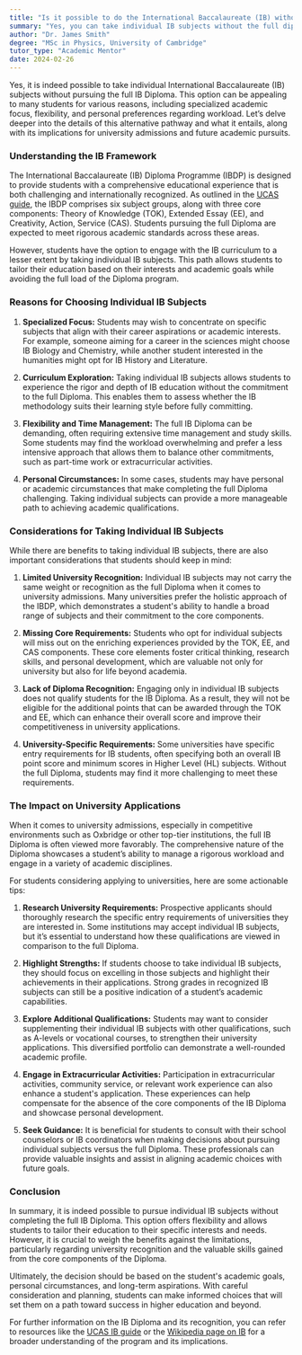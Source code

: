 ```yaml
---
title: "Is it possible to do the International Baccalaureate (IB) without doing the diploma?"
summary: "Yes, you can take individual IB subjects without the full diploma, offering flexibility and focus for students with different academic goals."
author: "Dr. James Smith"
degree: "MSc in Physics, University of Cambridge"
tutor_type: "Academic Mentor"
date: 2024-02-26
---
```


Yes, it is indeed possible to take individual International Baccalaureate (IB) subjects without pursuing the full IB Diploma. This option can be appealing to many students for various reasons, including specialized academic focus, flexibility, and personal preferences regarding workload. Let’s delve deeper into the details of this alternative pathway and what it entails, along with its implications for university admissions and future academic pursuits.

### Understanding the IB Framework

The International Baccalaureate (IB) Diploma Programme (IBDP) is designed to provide students with a comprehensive educational experience that is both challenging and internationally recognized. As outlined in the [UCAS guide](https://www.ucas.com/further-education/post-16-qualifications/qualifications-you-can-take/international-baccalaureate-ib), the IBDP comprises six subject groups, along with three core components: Theory of Knowledge (TOK), Extended Essay (EE), and Creativity, Action, Service (CAS). Students pursuing the full Diploma are expected to meet rigorous academic standards across these areas.

However, students have the option to engage with the IB curriculum to a lesser extent by taking individual IB subjects. This path allows students to tailor their education based on their interests and academic goals while avoiding the full load of the Diploma program.

### Reasons for Choosing Individual IB Subjects

1. **Specialized Focus:**
   Students may wish to concentrate on specific subjects that align with their career aspirations or academic interests. For example, someone aiming for a career in the sciences might choose IB Biology and Chemistry, while another student interested in the humanities might opt for IB History and Literature.

2. **Curriculum Exploration:**
   Taking individual IB subjects allows students to experience the rigor and depth of IB education without the commitment to the full Diploma. This enables them to assess whether the IB methodology suits their learning style before fully committing.

3. **Flexibility and Time Management:**
   The full IB Diploma can be demanding, often requiring extensive time management and study skills. Some students may find the workload overwhelming and prefer a less intensive approach that allows them to balance other commitments, such as part-time work or extracurricular activities.

4. **Personal Circumstances:**
   In some cases, students may have personal or academic circumstances that make completing the full Diploma challenging. Taking individual subjects can provide a more manageable path to achieving academic qualifications.

### Considerations for Taking Individual IB Subjects

While there are benefits to taking individual IB subjects, there are also important considerations that students should keep in mind:

1. **Limited University Recognition:**
   Individual IB subjects may not carry the same weight or recognition as the full Diploma when it comes to university admissions. Many universities prefer the holistic approach of the IBDP, which demonstrates a student's ability to handle a broad range of subjects and their commitment to the core components.

2. **Missing Core Requirements:**
   Students who opt for individual subjects will miss out on the enriching experiences provided by the TOK, EE, and CAS components. These core elements foster critical thinking, research skills, and personal development, which are valuable not only for university but also for life beyond academia.

3. **Lack of Diploma Recognition:**
   Engaging only in individual IB subjects does not qualify students for the IB Diploma. As a result, they will not be eligible for the additional points that can be awarded through the TOK and EE, which can enhance their overall score and improve their competitiveness in university applications.

4. **University-Specific Requirements:**
   Some universities have specific entry requirements for IB students, often specifying both an overall IB point score and minimum scores in Higher Level (HL) subjects. Without the full Diploma, students may find it more challenging to meet these requirements.

### The Impact on University Applications

When it comes to university admissions, especially in competitive environments such as Oxbridge or other top-tier institutions, the full IB Diploma is often viewed more favorably. The comprehensive nature of the Diploma showcases a student’s ability to manage a rigorous workload and engage in a variety of academic disciplines.

For students considering applying to universities, here are some actionable tips:

1. **Research University Requirements:**
   Prospective applicants should thoroughly research the specific entry requirements of universities they are interested in. Some institutions may accept individual IB subjects, but it’s essential to understand how these qualifications are viewed in comparison to the full Diploma.

2. **Highlight Strengths:**
   If students choose to take individual IB subjects, they should focus on excelling in those subjects and highlight their achievements in their applications. Strong grades in recognized IB subjects can still be a positive indication of a student’s academic capabilities.

3. **Explore Additional Qualifications:**
   Students may want to consider supplementing their individual IB subjects with other qualifications, such as A-levels or vocational courses, to strengthen their university applications. This diversified portfolio can demonstrate a well-rounded academic profile.

4. **Engage in Extracurricular Activities:**
   Participation in extracurricular activities, community service, or relevant work experience can also enhance a student's application. These experiences can help compensate for the absence of the core components of the IB Diploma and showcase personal development.

5. **Seek Guidance:**
   It is beneficial for students to consult with their school counselors or IB coordinators when making decisions about pursuing individual subjects versus the full Diploma. These professionals can provide valuable insights and assist in aligning academic choices with future goals.

### Conclusion

In summary, it is indeed possible to pursue individual IB subjects without completing the full IB Diploma. This option offers flexibility and allows students to tailor their education to their specific interests and needs. However, it is crucial to weigh the benefits against the limitations, particularly regarding university recognition and the valuable skills gained from the core components of the Diploma.

Ultimately, the decision should be based on the student's academic goals, personal circumstances, and long-term aspirations. With careful consideration and planning, students can make informed choices that will set them on a path toward success in higher education and beyond. 

For further information on the IB Diploma and its recognition, you can refer to resources like the [UCAS IB guide](https://www.ucas.com/further-education/post-16-qualifications/qualifications-you-can-take/international-baccalaureate-ib) or the [Wikipedia page on IB](https://en.wikipedia.org/wiki/IB_Diploma_Programme) for a broader understanding of the program and its implications.
    